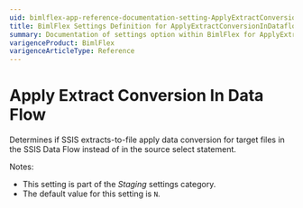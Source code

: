 ```yaml
---
uid: bimlflex-app-reference-documentation-setting-ApplyExtractConversionInDataflow
title: BimlFlex Settings Definition for ApplyExtractConversionInDataflow
summary: Documentation of settings option within BimlFlex for ApplyExtractConversionInDataflow
varigenceProduct: BimlFlex
varigenceArticleType: Reference
---
```


# Apply Extract Conversion In Data Flow

Determines if SSIS extracts-to-file apply data conversion for target files in the SSIS Data Flow instead of in the source select statement.

Notes:

* This setting is part of the *Staging* settings category.
* The default value for this setting is `N`.
